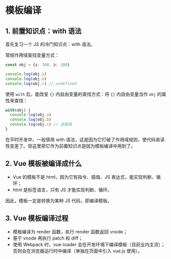# 模板编译

## 1. 前置知识点：with 语法

首先复习一个 JS 的冷门知识点：with 语法。

常规作用域查找变量方式：

```javascript
const obj = {a: 100, b: 200}

console.log(obj.a)
console.log(obj.b)
console.log(obj.c) // undefined
```

使用 `with` 后，能改变 `{}` 内自由变量的查找方式：将 `{}` 内自由变量当作 `obj` 的属性来查找：

```javascript
with(obj) {
  console.log(obj.a)
  console.log(obj.b)
  console.log(obj.c) // 会报错
}
```

在平时开发中，一般慎用 with 语法，这是因为它打破了作用域规则，使代码易读性变差了。但这里把它作为前置知识点是因为模板编译中用到了。

## 2. Vue 模板被编译成什么

* Vue 的模板不是 html，因为它有指令、插值、JS 表达式，能实现判断、循环；
* html 是标签语言，只有 JS 才能实现判断、循环。

因此，模板一定是转换为某种 JS 代码，即编译模板。

## 3. Vue 模板编译过程

* 模板编译为 render 函数，执行 render 函数返回 vnode；
* 基于 vnode 再执行 patch 和 diff；
* 使用 Webpack 时，vue-loader 会在开发环境下编译模板（目前业内主流）；否则会在浏览器运行时中编译（单独在页面中引入 vue.js 使用）。
